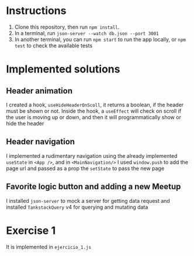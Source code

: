 # Instructions
1. Clone this repository, then run `npm install`. 
2. In a terminal, run `json-server --watch db.json --port 3001`
3. In another terminal, you can run `npm start` to run the app locally, or `npm test` to check the available tests

# Implemented solutions

## Header animation
I created a hook, `useHideHeaderOnScoll`, it returns a boolean, if the header must be shown or not. Inside the hook, a `useEffect` will check on scroll if the user is moving up or down, and then it will programmatically show or hide the header

## Header navigation
I implemented a rudimentary navigation using the already implemented `useState` in `<App />`, and in `<MainNavigation/>` I used `window.push` to add the page url and passed as a prop the `setState` to pass the new page

## Favorite logic button and adding a new Meetup
I installed `json-server` to mock a server for getting data request and installed `TankstackQuery` v4 for querying and mutating data

# Exercise 1
It is implemented in `ejercicio_1.js`